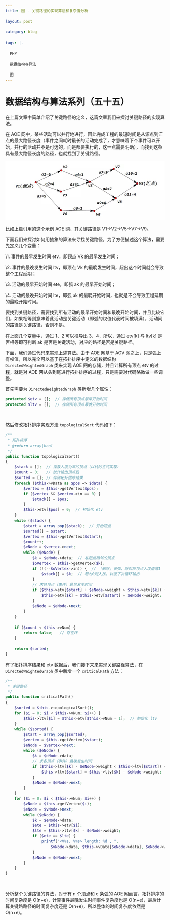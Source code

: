 ```yaml
---
title: 图 - 关键路径的实现算法和复杂度分析

layout: post

category: blog

tags: |-

  PHP

  数据结构与算法

  图
---
```




# 数据结构与算法系列（五十五）



在上篇文章中简单介绍了关键路径的定义，这篇文章我们来探讨关键路径的实现算法。

在 AOE 网中，某些活动可以并行地进行，因此完成工程的最短时间是从源点到汇点的最大路径长度（事件之间耗时最长的活动完成了，才意味着下个事件可以开始，并行的活动并不是可选的，而是都要执行的，这一点需要明确），而找到这条具有最大路径长度的路径，也就找到了关键路径。

![img](/assets/post/a9246c7a7dac30205ae2d3c99cf1b272724c882397b6e8f59043ee4d1e10c167.png)

比如上篇引用的这个示例 AOE 网，其关键路径是 V1->V2->V5->V7->V9。

下面我们来探讨如何用抽象的算法来寻找关键路径，为了方便描述这个算法，需要先定义几个变量：

\1. 事件的最早发生时间 etv，即顶点 Vk 的最早发生时间；

\2. 事件的最晚发生时间 ltv，即顶点 Vk 的最晚发生时间，超出这个时间就会导致整个工程延期；

\3. 活动的最早开始时间 ete，即弧 ak 的最早开始时间；

\4. 活动的最晚开始时间 lte，即弧 ak 的最晚开始时间，也就是不会导致工程延期的最晚开始时间。

要找到关键路径，需要找到所有活动的最早开始时间和最晚开始时间，并且比较它们，如果相等则意味着此活动是关键活动（即弧的权值代表时间被填满），活动间的路径是关键路径，否则不是。

在上面几个变量中，通过 1、2 可以推导出 3、4，所以，通过 etv[k] 与 ltv[k] 是否相等即可判断 ak 是否是关键活动，对应的路径是否是关键路径。

下面，我们通过代码来实现上述算法。由于 AOE 网基于 AOV 网之上，只是弧上有权值，所以完全可以基于在拓扑排序中定义的数据结构 `DirectedWeightedGraph` 类来实现 AOE 网的存储，并且计算所有顶点 etv 的过程，就是对 AOE 网从头到尾进行拓扑排序的过程，只是需要对代码略微做一些调整。

首先需要为 `DirectedWeightedGraph` 类新增几个属性：

```php
protected $etv = [];  // 存储所有顶点最早开始时间
protected $ltv = [];  // 存储所有顶点最晚开始时间
```

​    

然后修改拓扑排序实现方法 `topologicalSort` 代码如下：

```php
/**
 * 拓扑排序
 * @return array|bool
 */
public function topologicalSort()
{
    $stack = [];  // 存放入度为零的顶点（以栈的方式实现）
    $count = 0;   // 统计输出顶点数
    $sorted = []; // 存储拓扑排序结果
    foreach ($this->vData as $pos => $data) {
        $vertex = $this->getVertex($pos);
        if ($vertex && $vertex->in == 0) {
            $stack[] = $pos;
        }
        $this->etv[$pos] = 0;  // 初始化 etv
    }
    while ($stack) {
        $start = array_pop($stack);  // 开始顶点
        $sorted[] = $start;
        $vertex = $this->getVertex($start);
        $count++;
        $eNode = $vertex->next;
        while ($eNode) {
            $k = $eNode->data;  // 与起点相邻的顶点
            $oVertex = $this->getVertex($k);
            if (!(--$oVertex->in)) {  // 「删除」该弧，将对应顶点入度值减1
                $stack[] = $k;  // 若为0则入栈，以便下次循环输出
            }
            // 求各顶点（事件）最早发生时间
            if ($this->etv[$start] + $eNode->weight > $this->etv[$k]) {
                $this->etv[$k] = $this->etv[$start] + $eNode->weight;
            }
            $eNode = $eNode->next;
        }
    }

    if ($count < $this->vNum) {
        return false;   // 存在环
    }

    return $sorted;
}
```

有了拓扑排序结果和 etv 数据后，我们接下来来实现关键路径算法，在 `DirectedWeightedGraph` 类中新增一个 `criticalPath` 方法：

```php
/**
 * 关键路径
 */
public function criticalPath()
{
    $sorted = $this->topologicalSort();
    for ($i = 0; $i < $this->vNum; $i++) {
        $this->ltv[$i] = $this->etv[$this->vNum - 1];  // 初始化 ltv
    }
    while ($sorted) {
        $start = array_pop($sorted);
        $vertex = $this->getVertex($start);
        $eNode = $vertex->next;
        while ($eNode) {
            $k = $eNode->data;
            // 求各顶点（事件）最晚发生时间
            if ($this->ltv[$k] - $eNode->weight < $this->ltv[$start]) {
                $this->ltv[$start] = $this->ltv[$k] - $eNode->weight;
            }
            $eNode = $eNode->next;
        }
    }
    for ($i = 0; $i < $this->vNum; $i++) {
        $vNode = $this->getVertex($i);
        $eNode = $vNode->next;
        while ($eNode) {
            $k = $eNode->data;
            $ete = $this->etv[$i];
            $lte = $this->ltv[$k] - $eNode->weight;
            if ($ete == $lte) {
                printf("<V%s, V%s> length: %d , ",
                    $vNode->data, $this->vData[$eNode->data], $eNode->weight);
            }
            $eNode = $eNode->next;
        }
    }
}
```

​    

分析整个关键路径的算法，对于有 n 个顶点和 e 条弧的 AOE 网而言，拓扑排序的时间复杂度是 O(n+e)，计算事件最晚发生时间事件复杂度也是 O(n+e)，最后计算关键路路径的时间复杂度还是 O(n+e)，所以整体的时间复杂度依然是 O(n+e)。